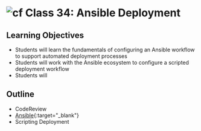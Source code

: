 # ![cf](http://i.imgur.com/7v5ASc8.png) Class 34: Ansible Deployment

## Learning Objectives

- Students will learn the fundamentals of configuring an Ansible workflow to support automated deployment processes
- Students will work with the Ansible ecosystem to configure a scripted deployment workflow
- Students will

## Outline
- CodeReview
- [Ansible]{:target="_blank"}
- Scripting Deployment
<!-- [Hyperlinks]{:target="_blank"} -->


<!-- links -->
[Ansible]: ./notes/ansible.md

